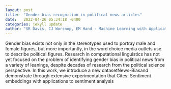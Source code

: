 ```yaml
---
layout: post
title:  "Gender bias recognition in political news articles"
date:   2022-04-26 05:34:18 -0400
categories: jekyll update
author: "SR Davis, CJ Worsnop, EM Hand - Machine Learning with Applications, 2022"
---
```

Gender bias exists not only in the stereotypes used to portray male and female figures, but more importantly, in the word choice media outlets use to describe political figures. Research in computational linguistics has not yet focused on the problem of identifying gender bias in political news from a variety of leanings, despite decades of research from the political science perspective. In this work, we introduce a new datasetNews-Biasand demonstrate through extensive experimentation that Cites: Sentiment embeddings with applications to sentiment analysis